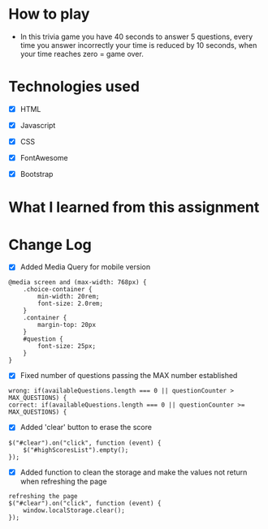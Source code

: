 # How to play

* In this trivia game you have 40 seconds to answer 5 questions, every time you answer incorrectly your time is reduced by 10 seconds, when your time reaches zero = game over.


# Technologies used

- [x] HTML
- [x] Javascript
- [x] CSS
- [x] FontAwesome
- [x] Bootstrap


# What I learned from this assignment 





# Change Log

- [x] Added Media Query for mobile version

```
@media screen and (max-width: 768px) {
    .choice-container {
        min-width: 20rem;
        font-size: 2.0rem;
    }
    .container {
        margin-top: 20px
    }
    #question {
        font-size: 25px;
    }
}
```

- [x] Fixed number of questions passing the MAX number established 
```
wrong: if(availableQuestions.length === 0 || questionCounter > MAX_QUESTIONS) {
correct: if(availableQuestions.length === 0 || questionCounter >= MAX_QUESTIONS) {
```

- [x] Added 'clear' button to erase the score
```
$("#clear").on("click", function (event) {
    $("#highScoresList").empty();
});
```

- [x] Added function to clean the storage and make the values not return when refreshing the page 
```
refreshing the page
$("#clear").on("click", function (event) {
    window.localStorage.clear();
}); 
```

